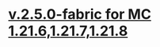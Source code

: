 # [v.2.5.0-fabric for MC 1.21.6,1.21.7,1.21.8](https://github.com/XxRexRaptorxX/MineTraps/compare/v.2.5.0-fabric-dev1...v.2.5.0-fabric-dev4)

